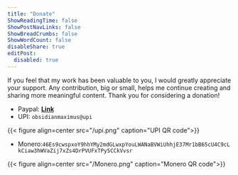 ```yaml
---
title: "Donate"
ShowReadingTime: false
ShowPostNavLinks: false
ShowBreadCrumbs: false
ShowWordCount: false
disableShare: true
editPost:
  disabled: true
---
```


If you feel that my work has been valuable to you, I would greatly appreciate your support. Any contribution, big or small, helps me continue creating and sharing more meaningful content. Thank you for considering a donation!

- Paypal: **[Link](https://paypal.me/krishnayadavxyz)**
- UPI: ```obsidianmaximus@upi```

{{< figure align=center src="/upi.png" caption="UPI QR code">}}

- Monero:```46Es9cwspxoY9hhYMy2mdGLwxpYouLWANaBVWiUhhjE37Mr1bB65cU4C9cLkCiaw3hWVaZij7xZs4DrPVUFxTPy5CCkVvsr```

{{< figure align=center src="/Monero.png" caption="Monero QR code">}}
